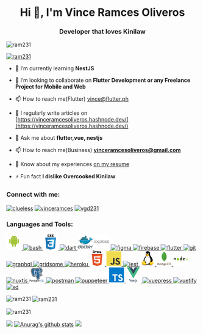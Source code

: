 <h1 align="center">Hi 👋, I'm Vince Ramces Oliveros</h1>
<h3 align="center">Developer that loves Kinilaw</h3>

<p align="left"> <img src="https://komarev.com/ghpvc/?username=ram231&label=Profile%20views&color=0e75b6&style=flat" alt="ram231" /> </p>

<p align="left"> <a href="https://github.com/ryo-ma/github-profile-trophy"><img src="https://github-profile-trophy.vercel.app/?username=ram231" alt="ram231" /></a> </p>

<!-- - 🔭 I’m currently working on [MyHero Delivery](https://play.google.com/store/apps/details?id=com.semicolon.myherodelivery) -->

- 🌱 I’m currently learning **NestJS**

- 👯 I’m looking to collaborate on **Flutter Development or any Freelance Project for Mobile and Web**

- 📫 How to reach me(Flutter) [vince@flutter.ph](vince@flutter.ph)

- 📝 I regularly write articles on [https://vinceramcesoliveros.hashnode.dev/](https://vinceramcesoliveros.hashnode.dev/)

- 💬 Ask me about **flutter,vue, nestjs**

- 📫 How to reach me(Business) **vinceramcesoliveros@gmail.com**

- 📄 Know about my experiences [on my resume](https://docs.google.com/document/d/1-zZafvR8mgfA04enmdcI9dAx30zunUva42W5kTfZoVg/edit?usp=sharing)

- ⚡ Fun fact **I dislike Overcooked Kinilaw**

<h3 align="left">Connect with me:</h3>
<p align="left">
<a href="https://dev.to/clueless" target="blank"><img align="center" src="https://cdn.jsdelivr.net/npm/simple-icons@3.0.1/icons/dev-dot-to.svg" alt="clueless" height="30" width="40" /></a>
<a href="https://twitter.com/vinceramces" target="blank"><img align="center" src="https://cdn.jsdelivr.net/npm/simple-icons@3.0.1/icons/twitter.svg" alt="vinceramces" height="30" width="40" /></a>
<a href="https://fb.com/vgd231" target="blank"><img align="center" src="https://cdn.jsdelivr.net/npm/simple-icons@3.0.1/icons/facebook.svg" alt="vgd231" height="30" width="40" /></a>
</p>

<h3 align="left">Languages and Tools:</h3>
<p align="left"> <a href="https://developer.android.com" target="_blank"> <img src="https://raw.githubusercontent.com/devicons/devicon/master/icons/android/android-original-wordmark.svg" alt="android" width="40" height="40"/> </a> <a href="https://www.gnu.org/software/bash/" target="_blank"> <img src="https://www.vectorlogo.zone/logos/gnu_bash/gnu_bash-icon.svg" alt="bash" width="40" height="40"/> </a> <a href="https://www.w3schools.com/css/" target="_blank"> <img src="https://raw.githubusercontent.com/devicons/devicon/master/icons/css3/css3-original-wordmark.svg" alt="css3" width="40" height="40"/> </a> <a href="https://dart.dev" target="_blank"> <img src="https://www.vectorlogo.zone/logos/dartlang/dartlang-icon.svg" alt="dart" width="40" height="40"/> </a> <a href="https://www.docker.com/" target="_blank"> <img src="https://raw.githubusercontent.com/devicons/devicon/master/icons/docker/docker-original-wordmark.svg" alt="docker" width="40" height="40"/> </a> <a href="https://expressjs.com" target="_blank"> <img src="https://raw.githubusercontent.com/devicons/devicon/master/icons/express/express-original-wordmark.svg" alt="express" width="40" height="40"/> </a> <a href="https://www.figma.com/" target="_blank"> <img src="https://www.vectorlogo.zone/logos/figma/figma-icon.svg" alt="figma" width="40" height="40"/> </a> <a href="https://firebase.google.com/" target="_blank"> <img src="https://www.vectorlogo.zone/logos/firebase/firebase-icon.svg" alt="firebase" width="40" height="40"/> </a> <a href="https://flutter.dev" target="_blank"> <img src="https://www.vectorlogo.zone/logos/flutterio/flutterio-icon.svg" alt="flutter" width="40" height="40"/> </a> <a href="https://git-scm.com/" target="_blank"> <img src="https://www.vectorlogo.zone/logos/git-scm/git-scm-icon.svg" alt="git" width="40" height="40"/> </a> <a href="https://graphql.org" target="_blank"> <img src="https://www.vectorlogo.zone/logos/graphql/graphql-icon.svg" alt="graphql" width="40" height="40"/> </a> <a href="https://gridsome.org/" target="_blank"> <img src="https://www.vectorlogo.zone/logos/gridsome/gridsome-icon.svg" alt="gridsome" width="40" height="40"/> </a> <a href="https://heroku.com" target="_blank"> <img src="https://www.vectorlogo.zone/logos/heroku/heroku-icon.svg" alt="heroku" width="40" height="40"/> </a> <a href="https://www.w3.org/html/" target="_blank"> <img src="https://raw.githubusercontent.com/devicons/devicon/master/icons/html5/html5-original-wordmark.svg" alt="html5" width="40" height="40"/> </a> <a href="https://developer.mozilla.org/en-US/docs/Web/JavaScript" target="_blank"> <img src="https://raw.githubusercontent.com/devicons/devicon/master/icons/javascript/javascript-original.svg" alt="javascript" width="40" height="40"/> </a> <a href="https://jestjs.io" target="_blank"> <img src="https://www.vectorlogo.zone/logos/jestjsio/jestjsio-icon.svg" alt="jest" width="40" height="40"/> </a> <a href="https://www.linux.org/" target="_blank"> <img src="https://raw.githubusercontent.com/devicons/devicon/master/icons/linux/linux-original.svg" alt="linux" width="40" height="40"/> </a> <a href="https://www.mongodb.com/" target="_blank"> <img src="https://raw.githubusercontent.com/devicons/devicon/master/icons/mongodb/mongodb-original-wordmark.svg" alt="mongodb" width="40" height="40"/> </a> <a href="https://nodejs.org" target="_blank"> <img src="https://raw.githubusercontent.com/devicons/devicon/master/icons/nodejs/nodejs-original-wordmark.svg" alt="nodejs" width="40" height="40"/> </a> <a href="https://nuxtjs.org/" target="_blank"> <img src="https://www.vectorlogo.zone/logos/nuxtjs/nuxtjs-icon.svg" alt="nuxtjs" width="40" height="40"/> </a> <a href="https://www.postgresql.org" target="_blank"> <img src="https://raw.githubusercontent.com/devicons/devicon/master/icons/postgresql/postgresql-original-wordmark.svg" alt="postgresql" width="40" height="40"/> </a> <a href="https://postman.com" target="_blank"> <img src="https://www.vectorlogo.zone/logos/getpostman/getpostman-icon.svg" alt="postman" width="40" height="40"/> </a> <a href="https://github.com/puppeteer/puppeteer" target="_blank"> <img src="https://www.vectorlogo.zone/logos/pptrdev/pptrdev-official.svg" alt="puppeteer" width="40" height="40"/> </a> <a href="https://www.typescriptlang.org/" target="_blank"> <img src="https://raw.githubusercontent.com/devicons/devicon/master/icons/typescript/typescript-original.svg" alt="typescript" width="40" height="40"/> </a> <a href="https://vuejs.org/" target="_blank"> <img src="https://raw.githubusercontent.com/devicons/devicon/master/icons/vuejs/vuejs-original-wordmark.svg" alt="vuejs" width="40" height="40"/> </a> <a href="https://vuepress.vuejs.org/" target="_blank"> <img src="https://raw.githubusercontent.com/AliasIO/wappalyzer/master/src/drivers/webextension/images/icons/VuePress.svg" alt="vuepress" width="40" height="40"/> </a> <a href="https://vuetifyjs.com/en/" target="_blank"> <img src="https://bestofjs.org/logos/vuetify.svg" alt="vuetify" width="40" height="40"/> </a> <a href="https://www.adobe.com/products/xd.html" target="_blank"> <img src="https://cdn.worldvectorlogo.com/logos/adobe-xd.svg" alt="xd" width="40" height="40"/> </a> </p>

<p><img align="left" src="https://github-readme-stats.vercel.app/api/top-langs?username=ram231&show_icons=true&locale=en&layout=compact" alt="ram231" /></p>

<p>&nbsp;<img align="center" src="https://github-readme-stats.vercel.app/api?username=ram231&show_icons=true&locale=en" alt="ram231" /></p>

<p><img align="center" src="https://github-readme-streak-stats.herokuapp.com/?user=ram231&" alt="ram231" /></p>

![](https://github.githubassets.com/images/mona-whisper.gif)
[![Anurag's github stats](https://github-readme-stats.vercel.app/api?username=ram231&count_private=true&show_icons=true&theme=radical)](https://github.com/anuraghazra/github-readme-stats)
![](https://github.githubassets.com/images/mona-whisper.gif)
